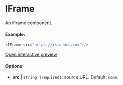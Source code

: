 # IFrame

An iFrame component.

#### Example:

``` js
<IFrame src="https://isledocs.com" />
``` 

[Open interactive preview](https://isle.heinz.cmu.edu/components/iframe/)

#### Options:

* __src__ | `string (required)`: source URL. Default: `none`.
